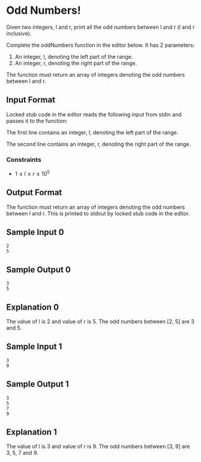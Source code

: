 # Odd Numbers!

Given two integers, l and r, print all the odd numbers between l and r (l and r inclusive). 

Complete the oddNumbers function in the editor below. It has 2 parameters:

1. An integer, l, denoting the left part of the range.
2. An integer, r, denoting the right part of the range.

The function must return an array of integers denoting the odd numbers between l and r.

## Input Format

Locked stub code in the editor reads the following input from stdin and passes it to the function:

The first line contains an integer, l, denoting the left part of the range.

The second line contains an integer, r, denoting the right part of the range.

### Constraints

- $1 ≤ l ≤ r ≤ 10^{5}$

## Output Format

The function must return an array of integers denoting the odd numbers between l and r. This is printed to stdout by locked stub code in the editor.

## Sample Input 0

```
2
5
```

## Sample Output 0

```
3
5
```

## Explanation 0

The value of l is 2 and value of r is 5. The odd numbers between [2, 5] are 3 and 5.

## Sample Input 1

```
3
9
```

## Sample Output 1

```
3
5
7
9
```

## Explanation 1

The value of l is 3 and value of r is 9. The odd numbers between [3, 9] are 3, 5, 7 and 9.
